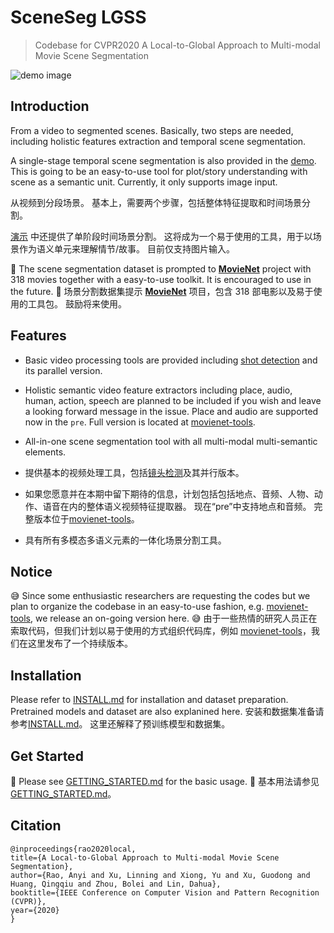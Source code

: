 # SceneSeg LGSS
> Codebase for CVPR2020 A Local-to-Global Approach to Multi-modal Movie Scene Segmentation

![demo image](images/pipeline.png)

## Introduction
From a video to segmented scenes. Basically, two steps are needed, including holistic features extraction and temporal scene segmentation.

A single-stage temporal scene segmentation is also provided in the [demo](docs/GETTING_STARTED.md#demo). This is going to be an easy-to-use tool for plot/story understanding with scene as a semantic unit.
Currently, it only supports image input.

从视频到分段场景。 基本上，需要两个步骤，包括整体特征提取和时间场景分割。

[演示](docs/GETTING_STARTED.md#demo) 中还提供了单阶段时间场景分割。 
这将成为一个易于使用的工具，用于以场景作为语义单元来理解情节/故事。
目前仅支持图片输入。

😬 The scene segmentation dataset is prompted to **[MovieNet](https://movienet.github.io/)** project with 318 movies together with a easy-to-use toolkit. It is encouraged to use in the future. 
😬 场景分割数据集提示 **[MovieNet](https://movienet.github.io/)** 项目，包含 318 部电影以及易于使用的工具包。 鼓励将来使用。

## Features
- Basic video processing tools are provided including [shot detection](pre/ShotDetection) and its parallel version.
- Holistic semantic video feature extractors including place, audio, human, action, speech are planned to be included if you wish and leave a looking forward message in the issue. Place and audio are supported now in the ``pre``. Full version is located at [movienet-tools](https://github.com/movienet/movienet-tools).
- All-in-one scene segmentation tool with all multi-modal multi-semantic elements.

- 提供基本的视频处理工具，包括[镜头检测](pre/ShotDetection)及其并行版本。
- 如果您愿意并在本期中留下期待的信息，计划包括包括地点、音频、人物、动作、语音在内的整体语义视频特征提取器。 现在“pre”中支持地点和音频。 完整版本位于[movienet-tools](https://github.com/movienet/movienet-tools)。
- 具有所有多模态多语义元素的一体化场景分割工具。

## Notice 
😅 Since some enthusiastic researchers are requesting the codes but we plan to organize the codebase in an easy-to-use fashion, e.g. [movienet-tools]((https://github.com/movienet/movienet-tools)), we release an on-going version here.
😅 由于一些热情的研究人员正在索取代码，但我们计划以易于使用的方式组织代码库，例如 [movienet-tools]((https://github.com/movienet/movienet-tools))，我们在这里发布了一个持续版本。

## Installation
Please refer to [INSTALL.md](docs/INSTALL.md) for installation and dataset preparation. Pretrained models and dataset are also explanined here.
安装和数据集准备请参考[INSTALL.md](docs/INSTALL.md)。 
这里还解释了预训练模型和数据集。

## Get Started
🥳 Please see [GETTING_STARTED.md](docs/GETTING_STARTED.md) for the basic usage.
🥳 基本用法请参见 [GETTING_STARTED.md](docs/GETTING_STARTED.md)。

## Citation
```
@inproceedings{rao2020local,
title={A Local-to-Global Approach to Multi-modal Movie Scene Segmentation},
author={Rao, Anyi and Xu, Linning and Xiong, Yu and Xu, Guodong and Huang, Qingqiu and Zhou, Bolei and Lin, Dahua},
booktitle={IEEE Conference on Computer Vision and Pattern Recognition (CVPR)},
year={2020}
}
```
